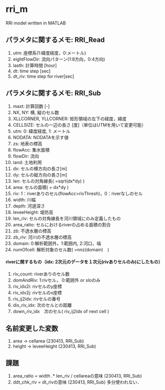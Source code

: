 # rri_m
RRI model written in MATLAB

## パラメタに関するメモ: RRI_Read
1. utm: 座標系(1:緯度経度，0:メートル)
1. eightFlowDir: 流向パターン(1:8方向，0:4方向)
1. lasth: 計算時間 [hour]
1. dt: time step [sec]
1. dt_riv: time step for river[sec]

## パラメタに関するメモ: RRI_Sub
1. maxt: 計算回数 [-]
1. NX, NY: 横, 縦のセル数
1. XLLCORNER, YLLCORNER: 矩形領域の左下の経度，緯度
1. CELLSIZE: セルの一辺の長さ [度]（単位はUTMを用いて変更可能）
1. utm: 0: 緯度経度, 1: メートル
1. NODATA: NODATAを示す値
1. zs: 地表の標高
1. flowAcc: 集水面積
1. flowDir: 流向
1. land: 土地利用
1. dx: セルの横方向の長さ[m]
1. dy: セルの縦方向の長さ[m]
1. len: セルの対角線長( =sqrt(dx*dy) )
1. area: セルの面積( = dx*dy )
1. riv: 1：riverありのセル(flowAcc>rivThresh)，0：riverなしのセル
1. width: 川幅
1. depth: 河道深さ
1. leveeHeight: 堤防高
1. len_riv: セルの対角線長を河川領域にのみ定義したもの
1. area_ratio: セルにおけるriverの占める面積の割合
1. zb: 不透水層の標高
1. zb_riv: 河川の不透水層の標高
1. domain: 0:解析範囲外，1:範囲内, 2:河口，端
1. numOfcell: 解析対象のセル数( =nnz(domain)　)

#### riverに関するもの（idx: 2次元のデータを１次元(rivありセルのみ)にしたもの）
1. riv_count: riverありのセル数
1. domAndRiv: 1:rivセル， 0:範囲外 or sloのみ                        
1. riv_idx2i: rivセルのy座標
1. riv_idx2j: rivセルのx座標
1. riv_ij2idx: rivセルの番号  
1. dis_riv_idx: 次のセルとの距離 
1. down_riv_idx　次のセル( riv_ij2idx of next cell )

## 名前変更した変数
1. area -> cellarea (230413, RRI_Sub)
1. height -> leveeHeight (230413, RRI_Sub)

## 課題
1. area_ratio = width .* len_riv / cellareaの意味 (230413, RRI_Sub)
1. ddt_chk_riv = dt_rivの意味 (230413, RRI_Sub) 多分使われない．


